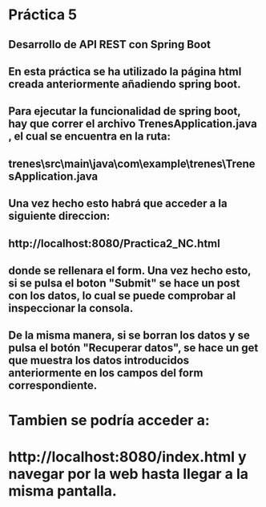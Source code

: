 # Práctica 5

## Desarrollo de API REST con Spring Boot

## En esta práctica se ha utilizado la página html creada anteriormente añadiendo spring boot.
## Para ejecutar la funcionalidad de spring boot, hay que correr el archivo TrenesApplication.java , el cual se encuentra en la ruta:
## trenes\src\main\java\com\example\trenes\TrenesApplication.java

## Una vez hecho esto habrá que acceder a la siguiente direccion:
## http://localhost:8080/Practica2_NC.html
## donde se rellenara el form. Una vez hecho esto, si se pulsa el boton "Submit" se hace un post con los datos, lo cual se puede comprobar al inspeccionar la consola.
## De la misma manera, si se borran los datos y se pulsa el botón "Recuperar datos", se hace un get que muestra los datos introducidos anteriormente en los campos del form correspondiente.

# Tambien se podría acceder a:
# http://localhost:8080/index.html y navegar por la web hasta llegar a la misma pantalla. 
